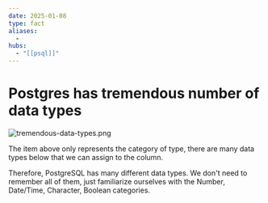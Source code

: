 ```yaml
---
date: 2025-01-08
type: fact
aliases:
  -
hubs:
  - "[[psql]]"
---
```


# Postgres has tremendous number of data types

![tremendous-data-types.png](../assets/imgs/tremendous-data-types.png)

The item above only represents the category of type, there are many data types below that we can assign to the column.

Therefore, PostgreSQL has many different data types. We don't need to remember all of them, just familiarize ourselves with the Number, Date/Time, Character, Boolean categories.



